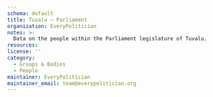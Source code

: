 ```yaml
---
schema: default
title: Tuvalu — Parliament
organization: EveryPolitician
notes: >-
  Data on the people within the Parliament legislature of Tuvalu.
resources:
license: ''
category:
  - Groups & Bodies
  - People
maintainer: EveryPolitician
maintainer_email: team@everypolitician.org
---
```

